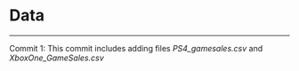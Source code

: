 # Data

---

Commit 1: This commit includes adding files *PS4_gamesales.csv* and *XboxOne_GameSales.csv*
